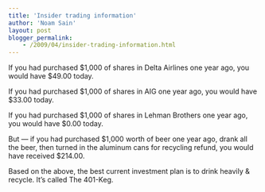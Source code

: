 ```yaml
---
title: 'Insider trading information'
author: 'Noam Sain'
layout: post
blogger_permalink:
    - /2009/04/insider-trading-information.html
---
```


If you had purchased $1,000 of shares in Delta Airlines one year ago, you would have $49.00 today.

If you had purchased $1,000 of shares in AIG one year ago, you would have $33.00 today.

If you had purchased $1,000 of shares in Lehman Brothers one year ago, you would have $0.00 today.

But — if you had purchased $1,000 worth of beer one year ago, drank all the beer, then turned in the aluminum cans for recycling refund, you would have received $214.00.

Based on the above, the best current investment plan is to drink heavily &amp; recycle. It’s called The 401-Keg.